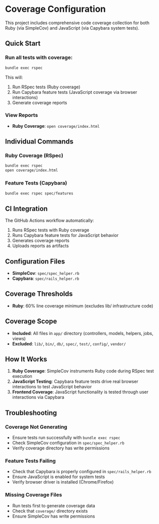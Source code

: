 # Coverage Configuration

This project includes comprehensive code coverage collection for both Ruby (via SimpleCov) and JavaScript (via Capybara system tests).

## Quick Start

### Run all tests with coverage:
```bash
bundle exec rspec
```

This will:
1. Run RSpec tests (Ruby coverage)
2. Run Capybara feature tests (JavaScript coverage via browser interactions)
3. Generate coverage reports

### View Reports

- **Ruby Coverage**: `open coverage/index.html`

## Individual Commands

### Ruby Coverage (RSpec)
```bash
bundle exec rspec
open coverage/index.html
```

### Feature Tests (Capybara)
```bash
bundle exec rspec spec/features
```

## CI Integration

The GitHub Actions workflow automatically:
1. Runs RSpec tests with Ruby coverage
2. Runs Capybara feature tests for JavaScript behavior
3. Generates coverage reports
4. Uploads reports as artifacts

## Configuration Files

- **SimpleCov**: `spec/spec_helper.rb`
- **Capybara**: `spec/rails_helper.rb`

## Coverage Thresholds

- **Ruby**: 60% line coverage minimum (excludes lib/ infrastructure code)

## Coverage Scope

- **Included**: All files in `app/` directory (controllers, models, helpers, jobs, views)
- **Excluded**: `lib/`, `bin/`, `db/`, `spec/`, `test/`, `config/`, `vendor/`

## How It Works

1. **Ruby Coverage**: SimpleCov instruments Ruby code during RSpec test execution
2. **JavaScript Testing**: Capybara feature tests drive real browser interactions to test JavaScript behavior
3. **Frontend Coverage**: JavaScript functionality is tested through user interactions via Capybara

## Troubleshooting

### Coverage Not Generating
- Ensure tests run successfully with `bundle exec rspec`
- Check SimpleCov configuration in `spec/spec_helper.rb`
- Verify coverage directory has write permissions

### Feature Tests Failing
- Check that Capybara is properly configured in `spec/rails_helper.rb`
- Ensure JavaScript is enabled for system tests
- Verify browser driver is installed (Chrome/Firefox)

### Missing Coverage Files
- Run tests first to generate coverage data
- Check that `coverage/` directory exists
- Ensure SimpleCov has write permissions